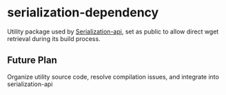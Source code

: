 # serialization-dependency

Utility package used by [Serialization-api](https://github.com/entropage/serialization-api.git), set as public to allow direct wget retrieval during its build process.

## Future Plan

Organize utility source code, resolve compilation issues, and integrate into serialization-api
